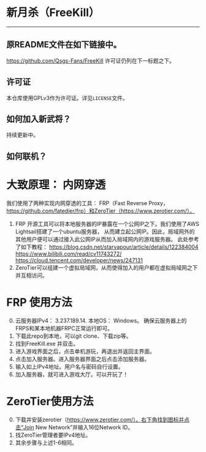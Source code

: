 # 新月杀（FreeKill） 

___

## 原README文件在如下链接中。
https://github.com/Qsgs-Fans/FreeKill
许可证仍列在下一标题之下。

## 许可证

本仓库使用GPLv3作为许可证。详见`LICENSE`文件。

## 如何加入新武将？

持续更新中。

## 如何联机？

# 大致原理： 内网穿透

我们使用了两种实现内网穿透的工具： FRP（Fast Reverse Proxy，https://github.com/fatedier/frp）和ZeroTier（https://www.zerotier.com/）。

1. FRP 开源工具可以将本地服务器的IP暴露在一个公网IP之下。我们使用了AWS Lightsail搭建了一个ubuntu服务器，
从而建立起公网IP。因此，局域网外的其他用户便可以通过接入此公网IP从而加入局域网内的游戏服务器。
此处参考了如下教程：
https://blog.csdn.net/starvapour/article/details/122384004
https://www.bilibili.com/read/cv11743272/
https://cloud.tencent.com/developer/news/247131
2. ZeroTier可以组建一个虚拟局域网，从而使得加入的用户都在虚拟局域网之下并互相访问。



# FRP 使用方法

0. 云服务器IPv4： 3.237.189.14. 本地OS： Windows。 确保云服务器上的FRPS和某本地机器FRPC正常运行即可。
1. 下载此repo到本地，可以git clone、下载zip等。
2. 找到FreeKill.exe 并双击。
3. 进入游戏界面之后，点击单机游玩，再退出并返回主界面。
4. 点击加入服务器。进入服务器界面之后点击添加服务器。
5. 输入如上IPv4地址。用户名与密码自行设置。
6. 加入服务器，就可进入游戏大厅。可以开玩了！


# ZeroTier使用方法

0. 下载并安装zerotier（https://www.zerotier.com/）。右下角找到图标并点击“Join New Network”并输入16位Network ID。
1. 找ZeroTier管理者要IPv4地址。
2. 其余步骤与上述1-6相同。




